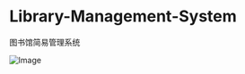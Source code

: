 # Library-Management-System

图书馆简易管理系统

![Image](https://github.com/singhwong/Library-Management-System/blob/master/menu.saveimg.savepath20180812234239.jpg)
